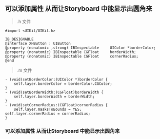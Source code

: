 ## 可以添加属性  从而让Storyboard 中能显示出圆角来

> .h 文件

	#import <UIKit/UIKit.h>

	IB_DESIGNABLE
	@interface XHButton : UIButton
	@property (nonatomic ,strong) IBInspectable 	UIColor *borderColor;
	@property (nonatomic) IBInspectable CGFloat 	borderWidth;
	@property (nonatomic) IBInspectable CGFloat 	cornerRadius;
	@end
> .m 文件

	- (void)setBorderColor:(UIColor *)borderColor {
    	self.layer.borderColor = borderColor.CGColor;
	}
	- (void)setBorderWidth:(CGFloat)borderWidth {
	    self.layer.borderWidth = borderWidth;
	}
	- (void)setCornerRadius:(CGFloat)cornerRadius {
		self.layer.masksToBounds = YES;			 		self.layer.cornerRadius = cornerRadius;
	}


### 可以添加属性  从而让Storyboard 中能显示出圆角来